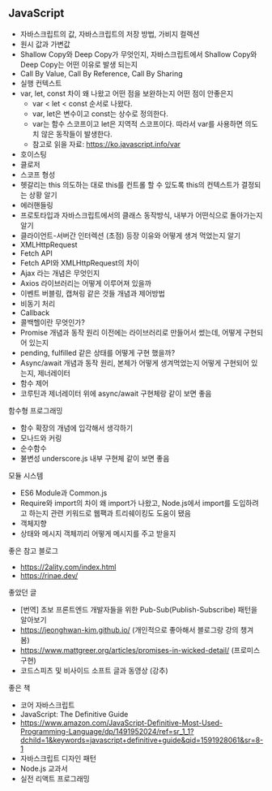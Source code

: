 ## JavaScript

- 자바스크립트의 값, 자바스크립트의 저장 방법, 가비지 컬렉션
- 원시 값과 가변값
- Shallow Copy와 Deep Copy가 무엇인지, 자바스크립트에서 Shallow Copy와 Deep Copy는 어떤 이유로 발생 되는지
- Call By Value, Call By Reference, Call By Sharing
- 실행 컨텍스트
- var, let, const 차이 왜 나왔고 어떤 점을 보완하는지 어떤 점이 안좋은지
  - var < let < const 순서로 나왔다.
  - var, let은 변수이고 const는 상수로 정의한다.
  - var는 함수 스코프이고 let은 지역적 스코프이다. 따라서 var를 사용하면 의도치 않은 동작들이 발생한다.
  - 참고로 읽을 자료: https://ko.javascript.info/var
- 호이스팅
- 클로저
- 스코프 형성
- 헷갈리는 this 의도하는 대로 this를 컨트롤 할 수 있도록 this의 컨텍스트가 결정되는 상황 알기
- 에러핸들링
- 프로토타입과 자바스크립트에서의 클래스 동작방식, 내부가 어떤식으로 돌아가는지 알기
- 클라이언트-서버간 인터렉션 (초점) 등장 이유와 어떻게 생겨 먹었는지 알기
- XMLHttpRequest
- Fetch API
- Fetch API와 XMLHttpRequest의 차이
- Ajax 라는 개념은 무엇인지
- Axios 라이브러리는 어떻게 이루어져 있을까
- 이벤트 버블링, 캡쳐링 같은 것들 개념과 제어방법
- 비동기 처리
- Callback
- 콜백헬이란 무엇인가?
- Promise 개념과 동작 원리 이전에는 라이브러리로 만들어서 썼는데, 어떻게 구현되어 있는지
- pending, fulfilled 같은 상태를 어떻게 구현 했을까?
- Async/await 개념과 동작 원리, 본체가 어떻게 생겨먹었는지 어떻게 구현되어 있는지, 제너레이터
- 함수 제어
- 코루틴과 제너레이터 위에 async/await 구현체랑 같이 보면 좋음

함수형 프로그래밍
- 함수 확장의 개념에 입각해서 생각하기
- 모나드와 커링
- 순수함수
- 불변성 underscore.js 내부 구현체 같이 보면 좋음

모듈 시스템
- ES6 Module과 Common.js
- Require와 import의 차이 왜 import가 나왔고, Node.js에서 import를 도입하려고 하는지 관련 키워드로 웹팩과 트리쉐이킹도 도움이 됐음
- 객체지향
- 상태와 메시지 객체끼리 어떻게 메시지를 주고 받을지

좋은 참고 블로그
- https://2ality.com/index.html
- https://rinae.dev/

좋았던 글
- [번역] 초보 프론트엔드 개발자들을 위한 Pub-Sub(Publish-Subscribe) 패턴을 알아보기
- https://jeonghwan-kim.github.io/ (개인적으로 좋아해서 블로그랑 강의 챙겨 봄)
- https://www.mattgreer.org/articles/promises-in-wicked-detail/ (프로미스 구현)
- 코드스피츠 및 비사이드 소프트 글과 동영상 (강추)

좋은 책
- 코어 자바스크립트
- JavaScript: The Definitive Guide
- https://www.amazon.com/JavaScript-Definitive-Most-Used-Programming-Language/dp/1491952024/ref=sr_1_1?dchild=1&keywords=javascript+definitive+guide&qid=1591928061&sr=8-1
- 자바스크립트 디자인 패턴 
- Node.js 교과서 
- 실전 리액트 프로그래밍
